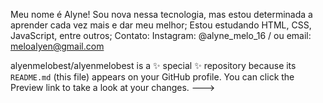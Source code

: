 Meu nome é Alyne!
Sou nova nessa tecnologia, mas estou determinada a aprender cada vez mais e dar meu melhor;
Estou estudando HTML, CSS, JavaScript, entre outros;
Contato: Instagram: @alyne_melo_16 / ou email: meloalyen@gmail.com

alyenmelobest/alyenmelobest is a ✨ special ✨ repository because its `README.md` (this file) appears on your GitHub profile.
You can click the Preview link to take a look at your changes.
--->
